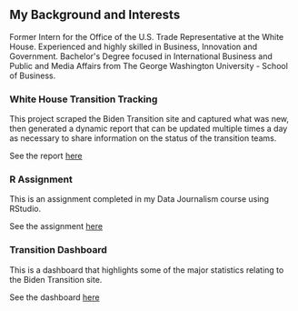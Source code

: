 ## My Background and Interests

Former Intern for the Office of the U.S. Trade Representative at the White House. Experienced and highly skilled in Business, Innovation and Government. Bachelor's Degree focused in International Business and Public and Media Affairs from The George Washington University - School of Business.
 
### White House Transition Tracking

This project scraped the Biden Transition site and captured what was new, then generated a dynamic report that can be updated multiple times a day as necessary to share information on the status of the transition teams.
 
See the report [here](https://bmessian1.github.io/biden_transition/)

### R Assignment

This is an assignment completed in my Data Journalism course using RStudio.

See the assignment [here](https://bmessian1.github.io/RHW/)

### Transition Dashboard

This is a dashboard that highlights some of the major statistics relating to the Biden Transition site.

See the dashboard [here](https://bmessian1.github.io/Dashboard10/)
